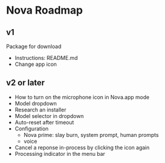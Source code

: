 # Nova Roadmap

## v1
Package for download
- Instructions: README.md
- Change app icon

## v2 or later
- How to turn on the microphone icon in Nova.app mode
- Model dropdown
- Research an installer
- Model selector in dropdown
- Auto-reset after timeout
- Configuration
    - Nova prime: slay burn, system prompt, human prompts
    - voice
- Cancel a reponse in-process by clicking the icon again
- Processing indicator in the menu bar




